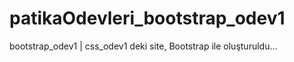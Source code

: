 # patikaOdevleri_bootstrap_odev1
bootstrap_odev1 | css_odev1 deki site, Bootstrap ile oluşturuldu...
